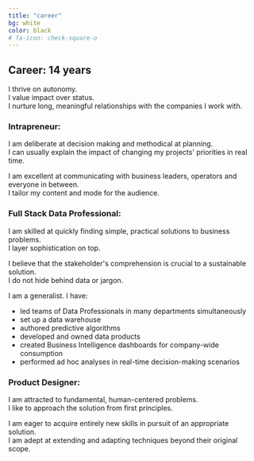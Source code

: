 ```yaml
---
title: "career"
bg: white
color: black
# fa-icon: check-square-o
---
```


## **Career: 14 years**

I thrive on autonomy.\
I value impact over status.\
I nurture long, meaningful relationships with the companies I work with.

### **Intrapreneur:**

I am deliberate at decision making and methodical at planning.\
I can usually explain the impact of changing my projects' priorities in real time.

I am excellent at communicating with business leaders, operators and everyone in between.\
I tailor my content and mode for the audience.

### **Full Stack Data Professional:**

I am skilled at quickly finding simple, practical solutions to business problems.\
I layer sophistication on top.

I believe that the stakeholder's comprehension is crucial to a sustainable solution.\
I do not hide behind data or jargon.

<!-- I am a generalist. I have:\
• set up a data warehouse\
• authored predictive algorithms\
• developed and owned Data Products\
• created Business Intelligence dashboards for company-wide consumption\
• performed ad hoc analyses in real-time decision-making scenarios -->

I am a generalist. I have:
+ led teams of Data Professionals in many departments simultaneously
+ set up a data warehouse
+ authored predictive algorithms
+ developed and owned data products
+ created Business Intelligence dashboards for company-wide consumption
+ performed ad hoc analyses in real-time decision-making scenarios


### **Product Designer:**

I am attracted to fundamental, human-centered problems.\
I like to approach the solution from first principles.

I am eager to acquire entirely new skills in pursuit of an appropriate solution.\
I am adept at extending and adapting techniques beyond their original scope.

